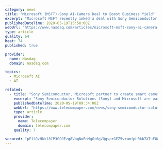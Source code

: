 ```yaml
---
category: news
title: "Microsoft (MSFT)-Sony AI-Camera Deal to Boost Business Yield"
excerpt: "Microsoft MSFT recently inked a deal with Sony Semiconductor Solutions (Sony) aimed at delivering solutions to aid enterprises avail the benefits of AI-driven smart cameras with robust video analytics capabilities."
publishedDateTime: 2020-05-19T15:58:00Z
webUrl: "https://www.nasdaq.com/articles/microsoft-msft-sony-ai-camera-deal-to-boost-business-yield-2020-05-19"
type: article
quality: 64
heat: 74
published: true

provider:
  name: Nasdaq
  domain: nasdaq.com

topics:
  - Microsoft AI
  - AI

related:
  - title: "Sony Semiconductor, Microsoft partner to create smart camera products for enterprise customers"
    excerpt: "Sony Semiconductor Solutions (Sony) and Microsoft are partnering to create products that make AI-powered smart cameras and video analytics easier to access and deploy for their mutual customers. As a result of the partnership,"
    publishedDateTime: 2020-05-19T09:34:00Z
    webUrl: "https://www.telecompaper.com/news/sony-semiconductor-solutions-microsoft-partner-to-create-smart-camera-products-for-enterprise-customers--1339097"
    type: article
    provider:
      name: Telecompaper
      domain: telecompaper.com
    quality: 7

secured: "pF1lQzHkkl8CP3GOJEzg8VbgNoFnMgGt6gVQgsprGEZ5v+umfpL0kb7XTuFO83fR45kWMtJxEzD9QuLGUED+BPHMR3PmXnSF+VJ0WsP1kdY3IJsDd1g2fXIGViZ4AZ7t66925kl8U8imA3awCgnq6PGhE0plvPpR80tF8FsvKLytztgLIC47FnVoXIh1rQ9dLeCX0zuYrPBlncTCD93a4NFEnFpsqIghqxuvsAFRlIoZGJDBAvjzNM5yaRKKtk04VVw9ktvVWiKxgUWcPq1QgrOO/SZRsjIkTZJPFYPus+KAgman+QNbS9rCUAoDZ7O+0lTjciGBjMANbhLD+J5sNiKbvD75iErc9v6t5EPHO9BG+YJdCq3be+dhx609ZkDh/JQD/2eq/37vYxTCcfUu21Ut1h5qOAU81grhhTAqLyBzSy+j6uEd9yVYbO4AGieRnbZUxOX5iyiEKv7OI+BKT6yNtoljlyYjdWOf5eRrGss=;sGwaROlQ72OJRxU2hZWAMA=="
---
```


